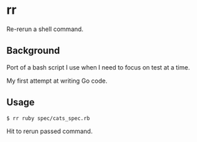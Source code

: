 # rr

Re-rerun a shell command. 

## Background

Port of a bash script I use when I need to focus on test at a time. 

My first attempt at writing Go code.

## Usage

    $ rr ruby spec/cats_spec.rb

Hit <enter> to rerun passed command.
